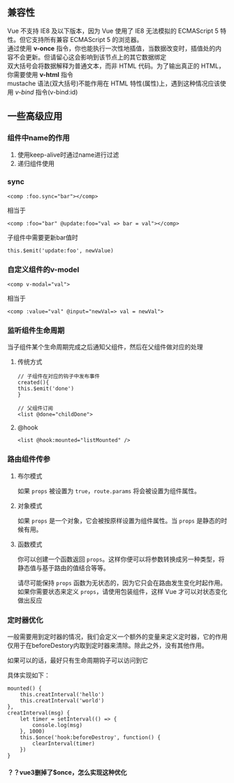 ## 兼容性

Vue 不支持 IE8 及以下版本，因为 Vue 使用了 IE8 无法模拟的 ECMAScript 5 特性。但它支持所有兼容 ECMAScript 5 的浏览器。  
通过使用 **v-once** 指令，你也能执行一次性地插值，当数据改变时，插值处的内容不会更新。但请留心这会影响到该节点上的其它数据绑定  
双大括号会将数据解释为普通文本，而非 HTML 代码。为了输出真正的 HTML，你需要使用 **v-html** 指令  
mustache 语法(双大括号)不能作用在 HTML 特性(属性)上，遇到这种情况应该使用 *v-bind* 指令(v-bind:id)  

## 一些高级应用

### 组件中name的作用

1. 使用keep-alive时通过name进行过滤
2. 递归组件使用

### sync

`<comp :foo.sync="bar"></comp>`

相当于

`<comp :foo="bar" @update:foo="val => bar = val"></comp>`

子组件中需要更新bar值时

`this.$emit('update:foo', newValue)`

### 自定义组件的v-model

`<comp v-modal="val">`

相当于

`<comp :value="val" @input="newVal=> val = newVal">`

### 监听组件生命周期

当子组件某个生命周期完成之后通知父组件，然后在父组件做对应的处理

1. 传统方式

   ```
   // 子组件在对应的钩子中发布事件  
   created(){  
   this.$emit('done')  
   }  
   
   // 父组件订阅 
   <list @done="childDone">
   ```

2. @hook

   `<list @hook:mounted="listMounted" />`

### 路由组件传参

1. 布尔模式

   如果 `props` 被设置为 `true`，`route.params` 将会被设置为组件属性。

2. 对象模式

   如果 `props` 是一个对象，它会被按原样设置为组件属性。当 `props` 是静态的时候有用。

3. 函数模式

   你可以创建一个函数返回 `props`。这样你便可以将参数转换成另一种类型，将静态值与基于路由的值结合等等。

   请尽可能保持 `props` 函数为无状态的，因为它只会在路由发生变化时起作用。如果你需要状态来定义 `props`，请使用包装组件，这样 Vue 才可以对状态变化做出反应

### 定时器优化

一般需要用到定时器的情况，我们会定义一个额外的变量来定义定时器，它的作用仅用于在beforeDestory内取到定时器来清除。除此之外，没有其他作用。

如果可以的话，最好只有生命周期钩子可以访问到它

具体实现如下：

```
mounted() {  
    this.creatInterval('hello')  
    this.creatInterval('world')  
},  
creatInterval(msg) {  
    let timer = setInterval(() => {  
        console.log(msg)  
    }, 1000)  
    this.$once('hook:beforeDestroy', function() {  
        clearInterval(timer)  
    })
}
```

#### ？？vue3删掉了$once，怎么实现这种优化
